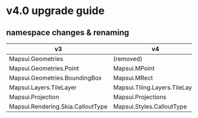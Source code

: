 # v4.0 upgrade guide

## namespace changes & renaming

| v3                                | v4
|-----------------------------------|-------------------------------
| Mapsui.Geometries                 | (removed)
| Mapsui.Geometries.Point           | Mapsui.MPoint
| Mapsui.Geometries.BoundingBox     | Mapsui.MRect
| Mapsui.Layers.TileLayer           | Mapsui.Tiling.Layers.TileLayer
| Mapsui.Projection                 | Mapsui.Projections
| Mapsui.Rendering.Skia.CalloutType | Mapsui.Styles.CalloutType
